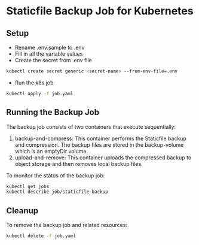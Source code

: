 # Staticfile Backup Job for Kubernetes


## Setup
- Rename .env.sample to .env
- Fill in all the variable values
- Create the secret from .env file

```bash
kubectl create secret generic <secret-name> --from-env-file=.env
```

- Run the k8s job

```bash
kubectl apply -f job.yaml
```

## Running the Backup Job

The backup job consists of two containers that execute sequentially:

1. backup-and-compress: This container performs the Staticfile backup and compression. The backup files are stored in the backup-volume which is an emptyDir volume.
2. upload-and-remove: This container uploads the compressed backup to object storage and then removes local backup files.

To monitor the status of the backup job:

```sh
kubectl get jobs
kubectl describe job/staticfile-backup
```

## Cleanup

To remove the backup job and related resources:

```sh
kubectl delete -f job.yaml
```